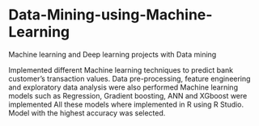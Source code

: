 # Data-Mining-using-Machine-Learning
Machine learning and Deep learning projects with Data mining

Implemented different Machine learning techniques to predict bank customer’s transaction values.
Data pre-processing, feature engineering and exploratory data analysis were also performed
Machine learning models such as Regression, Gradient boosting, ANN and XGboost were implemented
All these models where implemented in R using R Studio.
Model with the highest accuracy was selected.

